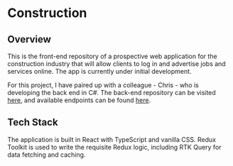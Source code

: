 # Construction

## Overview

This is the front-end repository of a prospective web application for the construction industry that will allow clients to log in and advertise jobs and services online. The app is currently under initial development.

For this project, I have paired up with a colleague - Chris - who is developing the back end in C#. The back-end repository can be visited [here](https://github.com/ChrisRistoff/Construction-Backend), and available endpoints can be found [here](http://4.234.160.181:8080/swagger/index.html).

## Tech Stack

The application is built in React with TypeScript and vanilla CSS. Redux Toolkit is used to write the requisite Redux logic, including RTK Query for data fetching and caching.